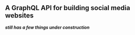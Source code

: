 ## A GraphQL API for building social media websites
***still has a few things under construction***
